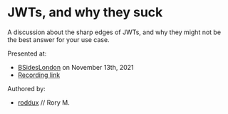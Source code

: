 # JWTs, and why they suck

A discussion about the sharp edges of JWTs, and why they might not be the best answer for your use case.

Presented at:
* [BSidesLondon](https://www.securitybsides.org.uk/) on November 13th, 2021
* [Recording link](https://www.youtube.com/watch?v=A5SaixJE3mI)

Authored by:
* [roddux](https://twitter.com/roddux) // Rory M.
